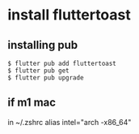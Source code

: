 # install fluttertoast
## installing pub
```
$ flutter pub add fluttertoast
$ flutter pub get
$ flutter pub upgrade
```

## if m1 mac
in ~/.zshrc
alias intel="arch -x86_64"
